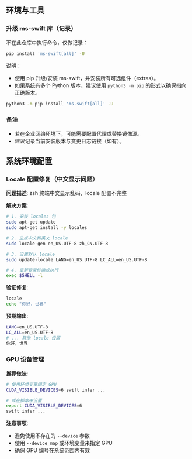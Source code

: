 ## 环境与工具

### 升级 ms-swift 库（记录）
不在此仓库中执行命令，仅做记录：

```bash
pip install 'ms-swift[all]' -U
```

说明：
- 使用 pip 升级/安装 ms-swift，并安装所有可选组件（extras）。
- 如果系统有多个 Python 版本，建议使用 `python3 -m pip` 的形式以确保指向正确版本。

```bash
python3 -m pip install 'ms-swift[all]' -U
```

### 备注
- 若在企业网络环境下，可能需要配置代理或替换镜像源。
- 建议记录当前安装版本与变更日志链接（如有）。

## 系统环境配置

### Locale 配置修复（中文显示问题）

**问题描述**: zsh 终端中文显示乱码，locale 配置不完整

**解决方案**:
```bash
# 1. 安装 locales 包
sudo apt-get update
sudo apt-get install -y locales

# 2. 生成中文和英文 locale
sudo locale-gen en_US.UTF-8 zh_CN.UTF-8

# 3. 设置默认 locale
sudo update-locale LANG=en_US.UTF-8 LC_ALL=en_US.UTF-8

# 4. 重新登录终端或执行
exec $SHELL -l
```

**验证修复**:
```bash
locale
echo "你好，世界"
```

**预期输出**:
```bash
LANG=en_US.UTF-8
LC_ALL=en_US.UTF-8
# ... 其他 locale 设置
你好，世界
```

### GPU 设备管理

**推荐做法**:
```bash
# 使用环境变量固定 GPU
CUDA_VISIBLE_DEVICES=6 swift infer ...

# 或在脚本中设置
export CUDA_VISIBLE_DEVICES=6
swift infer ...
```

**注意事项**:
- 避免使用不存在的 `--device` 参数
- 使用 `--device_map` 或环境变量来指定 GPU
- 确保 GPU 编号在系统范围内有效


